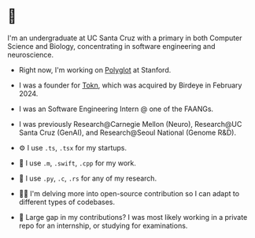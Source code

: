 # 👋 
I'm an undergraduate at UC Santa Cruz with a primary in both Computer Science and Biology, concentrating in software engineering and neuroscience.  

- Right now, I'm working on [Polyglot](https://landing-lime-five.vercel.app/) at Stanford.  

- I was a founder for [Tokn](https://tokn.so), which was acquired by Birdeye in February 2024. 

- I was an Software Engineering Intern @ one of the FAANGs.

- I was previously Research@Carnegie Mellon (Neuro), Research@UC Santa Cruz (GenAI), and Research@Seoul National (Genome R&D).

- ⚙️ I use `.ts`, `.tsx` for my startups. 

- 💼 I use `.m`, `.swift`, `.cpp` for my work. 

- 🔎 I use `.py`, `.c`, `.rs` for any of my research.

- 🧑‍🎓 I'm delving more into open-source contribution so I can adapt to different types of codebases.

- 📝 Large gap in my contributions? I was most likely working in a private repo for an internship, or studying for examinations.
